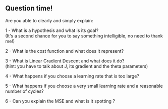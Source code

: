 ## Question time!

Are you able to clearly and simply explain:  

1 - What is a hypothesis and what is its goal?  
(It's a second chance for you to say something intelligible, no need to thank me!)  

2 - What is the cost function and what does it represent?  

3 - What is Linear Gradient Descent and what does it do?  
(hint: you have to talk about J, its gradient and the theta parameters)  

4 - What happens if you choose a learning rate that is too large?

5 - What happens if you choose a very small learning rate and a reasonable number of cycles?

6 - Can you explain the MSE and what is it spotting ?
